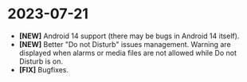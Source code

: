 # 2023-07-21

* __[NEW]__ Android 14 support (there may be bugs in Android 14 itself).
* __[NEW]__ Better "Do not Disturb" issues management. Warning are displayed when alarms or media files are not allowed while Do not Disturb is on.
* __[FIX]__ Bugfixes.
